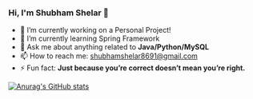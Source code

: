 ### Hi, I'm Shubham Shelar 👋


- 🔭 I’m currently working on a Personal Project!
- 🌱 I’m currently learning Spring Framework
- 💬 Ask me about anything related to **Java/Python/MySQL**
- 📫 How to reach me: shubhamshelar8691@gmail.com
- ⚡ Fun fact: **Just because you’re correct doesn’t mean you’re right.**

[![Anurag's GitHub stats](https://github-readme-stats.vercel.app/api?username=ShubhamShelar02)](https://github.com/anuraghazra/github-readme-stats)
